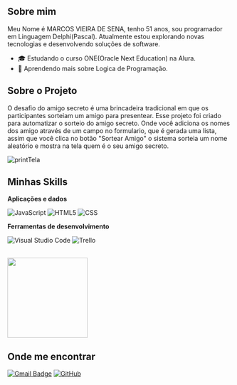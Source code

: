 ## Sobre mim

Meu Nome é MARCOS VIEIRA DE SENA, tenho 51 anos, sou programador em Linguagem Delphi(Pascal). Atualmente estou explorando novas tecnologias e desenvolvendo soluções  de software. 

- 🎓 Estudando o curso ONE(Oracle Next Education) na Alura.
- 🌱 Aprendendo mais sobre Logica de Programação.

## Sobre o Projeto

O desafio do amigo secreto é uma brincadeira tradicional em que os participantes sorteiam um amigo para presentear.
Esse projeto foi criado para automatizar o sorteio do amigo secreto.
Onde você adiciona os nomes dos amigo através de um campo no formulario, que é gerada uma lista, assim que você clica no botão "Sortear Amigo" o sistema sorteia um nome aleatório e mostra na tela quem é o seu amigo secreto.


![printTela](https://github.com/user-attachments/assets/79e200ae-38b0-4618-b20c-2002320d32f8)


## Minhas Skills

**Aplicações e dados**

![JavaScript](https://img.shields.io/badge/-JavaScript-333333?style=flat&logo=javascript)
![HTML5](https://img.shields.io/badge/-HTML5-333333?style=flat&logo=HTML5)
![CSS](https://img.shields.io/badge/-CSS-333333?style=flat&logo=CSS3&logoColor=1572B6)




**Ferramentas de desenvolvimento**

![Visual Studio Code](https://img.shields.io/badge/-Visual%20Studio%20Code-333333?style=flat&logo=visual-studio-code&logoColor=007ACC)
![Trello](https://img.shields.io/badge/-Trello-333333?style=flat&logo=trello&logoColor=007ACC)


<br/>

<a href="https://github.com/wmvsena" title="Perfil de Marcos Sena">
  <img height="180em" src="https://github-readme-stats.vercel.app/api?username=wmvsena&theme=dracula&show_icons=true" />
</a>

## Onde me encontrar


[![Gmail Badge](https://img.shields.io/badge/-wmvsena@gmail.com-006bed?style=flat-square&logo=Gmail&logoColor=white&link=mailto:wmvsena@gmail.com)](mailto:wmvsena@gmail.com)
[![GitHub](https://img.shields.io/github/followers/iuricode?label=follow&style=social)]()
